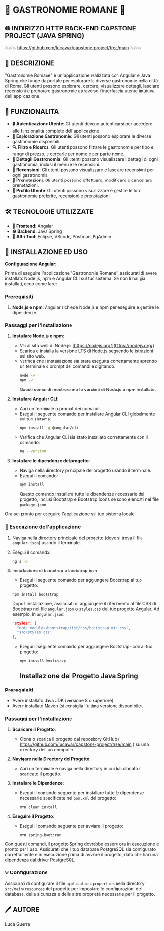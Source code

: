 # 🍝 GASTRONOMIE ROMANE 🍝 #

## 🌐 INDIRIZZO HTTP BACK-END CAPSTONE PROJECT (JAVA SPRING)

💥💥💥 https://github.com/lucawar/capstone-project/tree/main 💥💥💥

## 📝 DESCRIZIONE

"Gastronomie Romane" è un'applicazione realizzata con Angular e Java Spring che funge da portale per esplorare le diverse gastronomie nella città di Roma. Gli utenti possono esplorare, cercare, visualizzare dettagli, lasciare recensioni e prenotare gastronomie attraverso l'interfaccia utente intuitiva dell'applicazione.

## 🌟 FUNZIONALITA

- **🔒 Autenticazione Utente**: Gli utenti devono autenticarsi per accedere alle funzionalità complete dell'applicazione.
- **🍲 Esplorazione Gastronomie**: Gli utenti possono esplorare le diverse gastronomie disponibili.
- **🔍 Filtro e Ricerca**: Gli utenti possono filtrare le gastronomie per tipo e range di prezzo, e cercarle per nome e per parte nome.
- **📖 Dettagli Gastronomia**: Gli utenti possono visualizzare i dettagli di ogni gastronomia, inclusi il menu e le recensioni.
- **💬 Recensioni**: Gli utenti possono visualizzare e lasciare recensioni per ogni gastronomia.
- **📅 Prenotazioni**: Gli utenti possono effettuare, modificare e cancellare prenotazioni.
- **👤 Profilo Utente**: Gli utenti possono visualizzare e gestire le loro gastronomie preferite, recensioni e prenotazioni.

## 🛠 TECNOLOGIE UTILIZZATE

- **🎨 Frontend**: Angular
- **⚙️ Backend**: Java Spring
- **🔧 Altri Tool**: Eclipse, VScode, Postman, PgAdmin

## 💾 INSTALLAZIONE ED USO

**Configurazione Angular**:

Prima di eseguire l'applicazione "Gastronomie Romane", assicurati di avere installato Node.js, npm e Angular CLI sul tuo sistema. Se non li hai già installati, ecco come fare:

### Prerequisiti

1. **Node.js e npm**: Angular richiede Node.js e npm per eseguire e gestire le dipendenze.

### Passaggi per l'installazione

1. **Installare Node.js e npm**:
   - Vai al sito web di Node.js: [https://nodejs.org/](https://nodejs.org/)
   - Scarica e installa la versione LTS di Node.js seguendo le istruzioni sul sito web.
   - Verifica che l'installazione sia stata eseguita correttamente aprendo un terminale o prompt dei comandi e digitando:
     ```bash
     node -v
     npm -v
     ```
     Questi comandi mostreranno le versioni di Node.js e npm installate.

2. **Installare Angular CLI**:
   - Apri un terminale o prompt dei comandi.
   - Esegui il seguente comando per installare Angular CLI globalmente sul tuo sistema:
     ```bash
     npm install -g @angular/cli
     ```
   - Verifica che Angular CLI sia stato installato correttamente con il comando:
     ```bash
     ng --version
     ```

3. **Installare le dipendenze del progetto**:
   - Naviga nella directory principale del progetto usando il terminale.
   - Esegui il comando:
     ```bash
     npm install
     ```
     Questo comando installerà tutte le dipendenze necessarie del progetto, inclusi Bootstrap e Bootstrap Icons se sono elencati nel file `package.json`.

Ora sei pronto per eseguire l'applicazione sul tuo sistema locale.

### 🚀 Esecuzione dell'applicazione

1. Naviga nella directory principale del progetto (dove si trova il file `angular.json`) usando il terminale.
2. Esegui il comando:
   ```bash
   ng s -o
3. Installazione di bootstrap e bootstrap icon
    - Esegui il seguente comando per aggiungere Bootstrap al tuo progetto:
     ```bash
     npm install bootstrap
     ```
   Dopo l'installazione, assicurati di aggiungere il riferimento al file CSS di Bootstrap nel file `angular.json` o `styles.css` del tuo progetto Angular. Ad esempio, in `angular.json`:

   ```json
   "styles": [
     "node_modules/bootstrap/dist/css/bootstrap.min.css",
     "src/styles.css"
   ],
     ```
   - Esegui il seguente comando per aggiungere Bootstrap-icon al tuo progetto:
     ```bash
     npm install bootstrap
     ```
     
     ## Installazione del Progetto Java Spring

### Prerequisiti

- Avere installato Java JDK (versione 8 o superiore).
- Avere installato Maven (si consiglia l'ultima versione disponibile).

### Passaggi per l'installazione

1. **Scaricare il Progetto**:
   - Clona o scarica il progetto dal repository GitHub ( https://github.com/lucawar/capstone-project/tree/main ) su una directory del tuo computer.

2. **Navigare nella Directory del Progetto**:
   - Apri un terminale e naviga nella directory in cui hai clonato o scaricato il progetto.

3. **Installare le Dipendenze**:
   - Esegui il comando seguente per installare tutte le dipendenze necessarie specificate nel `pom.xml` del progetto:
     ```bash
     mvn clean install
     ```

4. **Eseguire il Progetto**:
   - Esegui il comando seguente per avviare il progetto:
     ```bash
     mvn spring-boot:run
     ```

Con questi comandi, il progetto Spring dovrebbe essere ora in esecuzione e pronto per l'uso. Assicurati che il tuo database PostgreSQL sia configurato correttamente e in esecuzione prima di avviare il progetto, dato che hai una dipendenza dal driver PostgreSQL.

### 💡 Configurazione

Assicurati di configurare il file `application.properties` nella directory `src/main/resources` del progetto per impostare le configurazioni del database, della sicurezza e delle altre proprietà necessarie per il progetto.


## 🖊️ AUTORE
Luca Guerra

 

